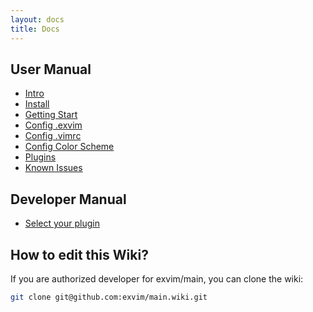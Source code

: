 ```yaml
---
layout: docs
title: Docs
---
```


## User Manual

- [Intro](intro)
- [Install](install)
- [Getting Start](getting-start)
- [Config .exvim](config-project)
- [Config .vimrc](config-vimrc)
- [Config Color Scheme](config-colorscheme)
- [Plugins](plugins)
- [Known Issues](known-issues)

## Developer Manual

- [Select your plugin](select-your-plugin)

## How to edit this Wiki?

If you are authorized developer for exvim/main, you can clone the wiki:  

```bash
git clone git@github.com:exvim/main.wiki.git
```
